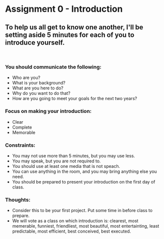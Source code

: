 # Assignment 0 - Introduction

## To help us all get to know one another, I'll be setting aside 5 minutes for each of you to introduce yourself. 

<br/>

### You should communicate the following:

- Who are you?
- What is your background?
- What are you here to do?
- Why do you want to do that?
- How are you going to meet your goals for the next two years?

### Focus on making your introduction:

- Clear
- Complete
- Memorable

### Constraints:

- You may not use more than 5 minutes, but you may use less.
- You may speak, but you are not required to.
- You should use at least one media that is not speach.
- You can use anything in the room, and you may bring anything else you need.
- You should be prepared to present your introduction on the first day of class.

### Thoughts:

- Consider this to be your first project. Put some time in before class to prepare.
- We will vote as a class on which introduction is: clearest, most memerable, funniest, friendliest, most beautiful, most entertainting, least predictable, most efficient, best conceived, best executed.